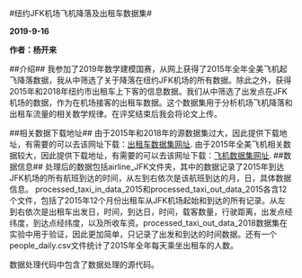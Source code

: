 #纽约JFK机场飞机降落及出租车数据集#


**2019-9-16**


**作者：杨开来**

##介绍##
我参加了2019年数学建模国赛，从网上获得了2015年全年全美飞机起飞降落数据，我从中筛选了关于降落在纽约JFK机场的所有数据。除此之外，获得2015年和2018年纽约市出租车上下客的信息数据。我们从中筛选了出发点在JFK机场的数据，作为在机场接客的出租车数据。这个数据集用于分析机场飞机降落和出租车流量的相关数学规律。在评奖结束后我会将论文上传。

##相关数据下载地址##
由于2015年和2018年的源数据集过大，因此提供下载地址，有需要的可以去该网址下载：[出租车数据集网址](https://www1.nyc.gov/site/tlc/about/tlc-trip-record-data.page).
由于2015年全美飞机相关数据较大，因此提供下载地址，有需要的可以去该网址下载：[飞机数据集网址](http://dataju.cn/Dataju/web/datasetInstanceDetail/216).
##数据信息##
处理后的数据包括airline_JFK文件夹，其中的数据记录了2015年到达JFK机场的所有航班到达的时间，从左到右依次是该航班到达的月，日，具体数据信息。
processed_taxi_in_data_2015和processed_taxi_out_data_2015各含12个文件，包括了2015年12个月份出租车从JFK机场起始和到达的所有记录。从左到右依次是出租车出发日，时间，到达日，时间，载客数量，行驶距离，出发点经纬度，到达点经纬度，以及所收车资。processed_taxi_out_data_2018数据集在实验中用于验证，因此更加简单，只记录了出发和到达的时间数据。还有一个people_daily.csv文件统计了2015年全年每天乘坐出租车的人数。

数据处理代码中包含了数据处理的源代码。

